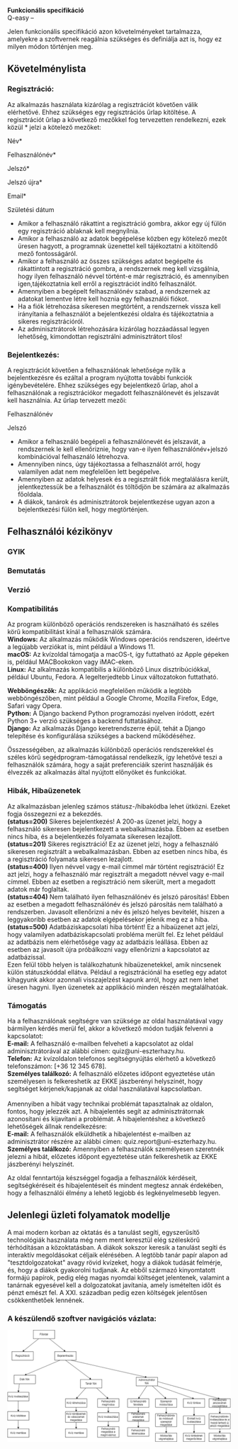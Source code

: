 <b>Funkcionális specifikáció</b>
<br />
Q-easy – <p></p>

Jelen funkcionális specifikáció azon követelményeket tartalmazza, amelyekre
a szoftvernek reagálnia szükséges és definiálja azt is, hogy ez milyen
módon történjen meg.

<h2>Követelménylista</h2>
<h3><b>Regisztráció:</b></h3>
Az alkalmazás használata kizárólag a regisztrációt követően válik elérhetővé.
Ehhez szükséges egy regisztrációs űrlap kitöltése. A regisztrációt űrlap
a következő mezőkkel fog tervezetten rendelkezni, ezek közül * jelzi a kötelező
mezőket:

Név*

Felhasználónév*

Jelszó*

Jelszó újra*

Email*

Születési dátum

* Amikor a felhasználó rákattint a regisztráció gombra, akkor egy új fülön
egy regisztráció ablaknak kell megnyílnia.
* Amikor a felhasználó az adatok begépelése közben egy kötelező mezőt üresen
hagyott, a programnak üzenettel kell tájékoztatni a kitöltendő mező fontosságáról.
* Amikor a felhasználó az összes szükséges adatot begépelte és rákattintott a
regisztráció gombra, a rendszernek meg kell vizsgálnia, hogy ilyen felhasználó
névvel történt-e már regisztráció, és amennyiben igen,tájékoztatnia kell erről
a regisztrációt indító felhasználót.
* Amennyiben a begépelt felhasználónév szabad, a rendszernek az adatokat lementve
létre kell hoznia egy felhasználói fiókot.
* Ha a fiók létrehozása sikeresen megtörtént, a rendszernek vissza kell irányítania
a felhasználót a bejelentkezési oldalra és tájékoztatnia a sikeres regisztrációról.
* Az adminisztrátorok létrehozására kizárólag hozzáadással legyen lehetőség, kimondottan
regisztrálni adminisztrátort tilos!

<h3><b>Bejelentkezés:</b></h3>
A regisztrációt követően a felhasználónak lehetősége nyílik a bejelentkezésre
és ezáltal a program nyújtotta további funkciók igénybevételére. Ehhez szükséges
egy bejelentkező űrlap, ahol a felhasználónak a regisztrációkor megadott
felhasználónevét és jelszavát kell használnia. Az űrlap tervezett mezői:

Felhasználónév

Jelszó

* Amikor a felhasználó begépeli a felhasználónevét és jelszavát, a rendszernek
le kell ellenőriznie, hogy van-e ilyen felhasználónév+jelszó kombinációval
felhasználó létrehozva.
* Amennyiben nincs, úgy tájékoztassa a felhasználót arról, hogy valamilyen adat
nem megfelelően lett begépelve.
* Amennyiben az adatok helyesek és a regisztrált fiók megtalálásra került,
jelentkeztessük be a felhasználót és töltődjön be számára az alkalmazás főoldala.
* A diákok, tanárok és adminisztrátorok bejelentkezése ugyan azon a bejelentkezési
fülön kell, hogy megtörténjen.
<h2>Felhasználói kézikönyv</h2>

<h3><b>GYIK</b></h3>

<h3><b>Bemutatás</b></h3>

<h3><b>Verzió</b></h3>

<h3><b>Kompatibilitás</b></h3>
Az program különböző operációs rendszereken is használható és széles körű kompatibilitást kínál a felhasználók számára.<br>
<b>Windows:</b> Az alkalmazás működik Windows operációs rendszeren, ideértve a legújabb verziókat is, mint például a Windows 11.<br>
<b>macOS:</b> Az kvízoldal támogatja a macOS-t, így futtatható az Apple gépeken is, például MACBookokon vagy iMAC-eken.<br>
<b>Linux:</b> Az alkalmazás kompatibilis a különböző Linux disztribúciókkal, például Ubuntu, Fedora. A legelterjedtebb Linux változatokon futtatható.<br>

<b>Webböngészők:</b> Az applikáció megfelelően működik a legtöbb webböngészőben, mint például a Google Chrome, Mozilla Firefox, Edge, Safari vagy Opera.<br>
<b>Python:</b> A Django backend Python programozási nyelven íródott, ezért Python 3+ verzió szükséges a backend futtatásához.<br>
<b>Django:</b> Az alkalmazás Django keretrendszerre épül, tehát a Django telepítése és konfigurálása szükséges a backend működéséhez.

Összességében, az alkalmazás különböző operációs rendszerekkel és széles körű segédprogram-támogatással rendelkezik, így lehetővé teszi a felhasználók számára, hogy a saját preferenciáik szerint használják és élvezzék az alkalmazás által nyújtott előnyöket és funkciókat.

<h3><b>Hibák, Hibaüzenetek</b></h3>
Az alkalmazásban jelenleg számos státusz-/hibakódba lehet ütközni. Ezeket fogja összegezni ez a bekezdés.<br>
<b>(status=200)</b> Sikeres bejelentkezés! A 200-as üzenet jelzi, hogy a felhasználó sikeresen bejelentkezett a webalkalmazásba. Ebben az esetben nincs hiba, és a bejelentkezés folyamata sikeresen lezajlott.<br>
<b>(status=201)</b> Sikeres regisztráció! Ez az üzenet jelzi, hogy a felhasználó sikeresen regisztrált a webalkalmazásban. Ebben az esetben nincs hiba, és a regisztráció folyamata sikeresen lezajlott.<br>
<b>(status=400)</b> Ilyen névvel vagy e-mail címmel már történt regisztráció! Ez azt jelzi, hogy a felhasználó már regisztrált a megadott névvel vagy e-mail címmel. Ebben az esetben a regisztráció nem sikerült, mert a megadott adatok már foglaltak.<br>
<b>(status=404)</b> Nem található ilyen felhasználónév és jelszó párosítás! Ebben az esetben a megadott felhasználónév és jelszó párosítás nem található a rendszerben. Javasolt ellenőrizni a név és jelszó helyes bevitelét, hiszen a leggyakoribb esetben az adatok elgépelésekor jelenik meg ez a hiba.<br>
<b>(status=500)</b> Adatbáziskapcsolati hiba történt! Ez a hibaüzenet azt jelzi, hogy valamilyen adatbáziskapcsolati probléma merült fel. Ez lehet például az adatbázis nem elérhetősége vagy az adatbázis leállása. Ebben az esetben az javasolt újra próbálkozni vagy ellenőrizni a kapcsolatot az adatbázissal.<br>
Ezen felül több helyen is találkozhatunk hibaüzenetekkel, amik nincsenek külön státuszkóddal ellátva. Például a regisztrációnál ha esetleg egy adatot kihagyunk akkor azonnali visszajelzést kapunk arról, hogy azt nem lehet üresen hagyni. Ilyen üzenetek az applikáció minden részén megtalálhatóak.
<h3><b>Támogatás</b></h3>
Ha a felhasználónak segítségre van szüksége az oldal használatával vagy bármilyen kérdés merül fel, akkor a következő módon tudják felvenni a kapcsolatot: <br>
<b>E-mail:</b> A felhasználó e-mailben felveheti a kapcsolatot az oldal adminisztrátorával az alábbi címen: quiz@uni-eszterhazy.hu.<br>
<b>Telefon:</b> Az kvízoldalon telefonos segítségnyújtás elérhető a következő telefonszámon: [+36 12 345 678].<br>
<b>Személyes találkozó:</b> A felhasználó előzetes időpont egyeztetése után személyesen is felkereshetik az EKKE jászberényi helyszínét, hogy segítséget kérjenek/kapjanak az oldal használatával kapcsolatban.<br>
<br>
Amennyiben a hibát vagy technikai problémát tapasztalnak az oldalon, fontos, hogy jelezzék azt. A hibajelentés segít az adminisztrátornak azonosítani és kijavítani a problémát. A hibajelentéshez a következő lehetőségek állnak rendelkezésre:<br>
<b>E-mail:</b> A felhasználók elküldhetik a hibajelentést e-mailben az adminisztrátor részére az alábbi címen: quiz.report@uni-eszterhazy.hu.<br>
<b>Személyes találkozó:</b> Amennyiben a felhasználók személyesen szeretnék jelezni a hibát, előzetes időpont egyeztetése után felkereshetik az EKKE jászberényi helyszínét.

Az oldal fenntartója készséggel fogadja a felhasználók kérdéseit, segítségkéréseit és hibajelentéseit és mindent megtesz annak érdekében, hogy a felhasználói élmény a lehető legjobb és legkényelmesebb legyen.

<h2>Jelenlegi üzleti folyamatok modellje</h2>

A mai modern korban az oktatás és a tanulást segíti, egyszerűsítő technológiák használata
még nem ment keresztül elég széleskörű térhódításan a közoktatásban. A diákok sokszor keresik
a tanulást segíti és interaktív megoldásokat céljaik elérésében. A legtöbb tanár papír alapon
ad "tesztdolgozatokat" avagy rövid kvízeket, hogy a diákok tudását felmérje, és, hogy a diákok
gyakorolni tudjanak. Az ebből származó kinyomtatott formájú papírok, pedig elég magas nyomdai
költséget jelentenek, valamint a tanárnak egyesével kell a dolgozatokat javítania, amely ismételten
időt és pénzt emészt fel. A XXI. században pedig ezen költségek jelentősen csökkenthetőek lennének.


<h3><b>A készülendő szoftver navigációs vázlata:</b></h3>


![Navigációs vázlat](./Diagramms/navigacios_vazlat.png)